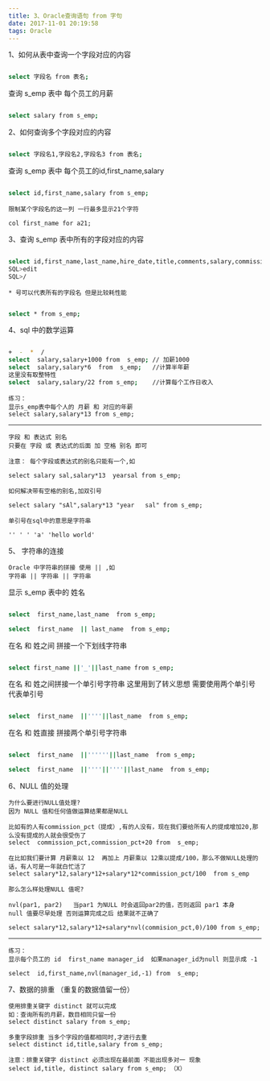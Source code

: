 ```yaml
---
title: 3、Oracle查询语句 from 字句
date: 2017-11-01 20:19:58
tags: Oracle
---
```


1、如何从表中查询一个字段对应的内容
	
``` bash

select 字段名 from 表名;

```

查询 s_emp 表中 每个员工的月薪

``` bash

select salary from s_emp;

```

2、如何查询多个字段对应的内容

``` bash

select 字段名1,字段名2,字段名3 from 表名;

```

查询 s_emp 表中 每个员工的id,first_name,salary

``` bash

select id,first_name,salary from s_emp;

```

	限制某个字段名的这一列 一行最多显示21个字符
	
	col first_name for a21;

3、查询 s_emp 表中所有的字段对应的内容

``` bash

select id,first_name,last_name,hire_date,title,comments,salary,commission_pct from s_emp;
SQL>edit
SQL>/

```

	* 号可以代表所有的字段名 但是比较耗性能
	
``` bash

select * from s_emp;

```

4、sql 中的数学运算

``` bash

+  -  *  /
select  salary,salary+1000 from  s_emp; // 加薪1000
select  salary,salary*6  from  s_emp;   //计算半年薪
这里没有取整特性 
select  salary,salary/22 from s_emp;	//计算每个工作日收入

```
	
	练习：
	显示s_emp表中每个人的 月薪 和 对应的年薪
	select salary,salary*13 from s_emp;

---

	字段 和 表达式 别名
	只要在 字段 或 表达式的后面 加 空格 别名 即可
	
	注意： 每个字段或表达式的别名只能有一个,如
	
	select salary sal,salary*13  yearsal from s_emp;
	
	如何解决带有空格的别名,加双引号

	select salary "sAl",salary*13 "year   sal" from s_emp;

	单引号在sql中的意思是字符串

	'' ' ' 'a' 'hello world'

5、	字符串的连接

	Oracle 中字符串的拼接 使用 || ,如
	字符串 || 字符串 || 字符串

显示 s_emp 表中的 姓名

``` bash

select  first_name,last_name  from s_emp;

select  first_name  || last_name  from s_emp;

```

在名 和 姓之间 拼接一个下划线字符串

``` bash

select first_name ||'_'||last_name from s_emp;

```

在名 和 姓之间拼接一个单引号字符串
这里用到了转义思想 需要使用两个单引号代表单引号

``` bash

select  first_name  ||''''||last_name  from s_emp;

```

在名 和 姓直接 拼接两个单引号字符串

``` bash

select  first_name  ||''''''||last_name  from s_emp;

select  first_name  ||''''||''''||last_name  from s_emp;

```

6、NULL 值的处理 
	
    为什么要进行NULL值处理?
    因为 NULL 值和任何值做运算结果都是NULL
	
	比如有的人有commission_pct（提成）,有的人没有，现在我们要给所有人的提成增加20,那么没有提成的人就会很受伤了
	select  commission_pct,commission_pct+20 from  s_emp;

	在比如我们要计算 月薪乘以 12  再加上 月薪乘以 12乘以提成/100，那么不做NULL处理的话，有人可是一年就白忙活了
	select salary*12,salary*12+salary*12*commission_pct/100  from s_emp

    那么怎么样处理NULL 值呢?
	
	nvl(par1, par2)   当par1 为NULL 时会返回par2的值，否则返回 par1 本身
	null 值要尽早处理 否则运算完成之后 结果就不正确了

	select salary*12,salary*12+salary*nvl(commision_pct,0)/100 from s_emp;

---
	
	练习：
	显示每个员工的 id  first_name manager_id  如果manager_id为null 则显示成 -1
	
	select  id,first_name,nvl(manager_id,-1) from  s_emp;

7、数据的排重 （重复的数据值留一份）
	
	使用排重关键字 distinct 就可以完成
	如：查询所有的月薪，数目相同只留一份
	select distinct salary from s_emp;

	多重字段排重 当多个字段的值都相同时,才进行去重
	select distinct id,title,salary from s_emp;
	
	注意：排重关键字 distinct 必须出现在最前面 不能出现多对一 现象
	select id,title, distinct salary from s_emp; （X）
	












